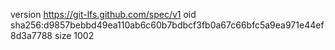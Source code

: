 version https://git-lfs.github.com/spec/v1
oid sha256:d9857bebbd49ea110ab6c60b7bdbcf3fb0a67c66bfc5a9ea971e44ef8d3a7788
size 1002

